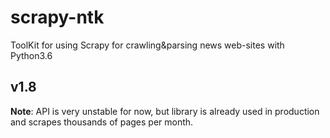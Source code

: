 # scrapy-ntk

ToolKit for using Scrapy for crawling&amp;parsing news web-sites with Python3.6

## v1.8

**Note**: API is very unstable for now, but library is already used in production 
and scrapes thousands of pages per month.
